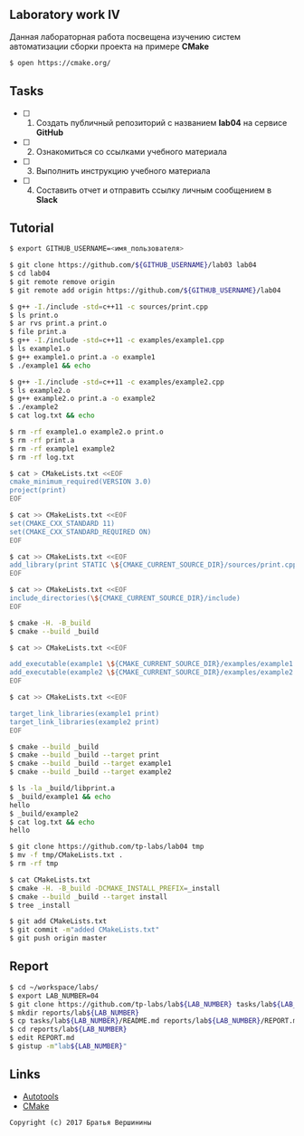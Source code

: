 ## Laboratory work IV

Данная лабораторная работа посвещена изучению систем автоматизации сборки проекта на примере **CMake**

```bash
$ open https://cmake.org/
```

## Tasks

- [ ] 1. Создать публичный репозиторий с названием **lab04** на сервисе **GitHub**
- [ ] 2. Ознакомиться со ссылками учебного материала
- [ ] 3. Выполнить инструкцию учебного материала
- [ ] 4. Составить отчет и отправить ссылку личным сообщением в **Slack**

## Tutorial

```bash
$ export GITHUB_USERNAME=<имя_пользователя>
```

```bash
$ git clone https://github.com/${GITHUB_USERNAME}/lab03 lab04
$ cd lab04
$ git remote remove origin
$ git remote add origin https://github.com/${GITHUB_USERNAME}/lab04
```

```bash
$ g++ -I./include -std=c++11 -c sources/print.cpp
$ ls print.o
$ ar rvs print.a print.o
$ file print.a
$ g++ -I./include -std=c++11 -c examples/example1.cpp
$ ls example1.o
$ g++ example1.o print.a -o example1
$ ./example1 && echo
```

```bash
$ g++ -I./include -std=c++11 -c examples/example2.cpp
$ ls example2.o
$ g++ example2.o print.a -o example2
$ ./example2
$ cat log.txt && echo
```

```bash
$ rm -rf example1.o example2.o print.o 
$ rm -rf print.a 
$ rm -rf example1 example2
$ rm -rf log.txt
```

```bash
$ cat > CMakeLists.txt <<EOF
cmake_minimum_required(VERSION 3.0)
project(print)
EOF
```

```bash
$ cat >> CMakeLists.txt <<EOF
set(CMAKE_CXX_STANDARD 11)
set(CMAKE_CXX_STANDARD_REQUIRED ON)
EOF
```

```bash
$ cat >> CMakeLists.txt <<EOF
add_library(print STATIC \${CMAKE_CURRENT_SOURCE_DIR}/sources/print.cpp)
EOF
```

```bash
$ cat >> CMakeLists.txt <<EOF
include_directories(\${CMAKE_CURRENT_SOURCE_DIR}/include)
EOF
```

```bash
$ cmake -H. -B_build
$ cmake --build _build
```

```bash
$ cat >> CMakeLists.txt <<EOF

add_executable(example1 \${CMAKE_CURRENT_SOURCE_DIR}/examples/example1.cpp)
add_executable(example2 \${CMAKE_CURRENT_SOURCE_DIR}/examples/example2.cpp)
EOF
```

```bash
$ cat >> CMakeLists.txt <<EOF

target_link_libraries(example1 print)
target_link_libraries(example2 print)
EOF
```

```bash
$ cmake --build _build
$ cmake --build _build --target print
$ cmake --build _build --target example1
$ cmake --build _build --target example2
```

```bash
$ ls -la _build/libprint.a
$ _build/example1 && echo
hello
$ _build/example2
$ cat log.txt && echo
hello
```

```bash
$ git clone https://github.com/tp-labs/lab04 tmp
$ mv -f tmp/CMakeLists.txt .
$ rm -rf tmp
```

```bash
$ cat CMakeLists.txt
$ cmake -H. -B_build -DCMAKE_INSTALL_PREFIX=_install
$ cmake --build _build --target install
$ tree _install
```

```bash
$ git add CMakeLists.txt
$ git commit -m"added CMakeLists.txt"
$ git push origin master
```

## Report

```bash
$ cd ~/workspace/labs/
$ export LAB_NUMBER=04
$ git clone https://github.com/tp-labs/lab${LAB_NUMBER} tasks/lab${LAB_NUMBER}
$ mkdir reports/lab${LAB_NUMBER}
$ cp tasks/lab${LAB_NUMBER}/README.md reports/lab${LAB_NUMBER}/REPORT.md
$ cd reports/lab${LAB_NUMBER}
$ edit REPORT.md
$ gistup -m"lab${LAB_NUMBER}"
```

## Links

- [Autotools](http://www.gnu.org/software/automake/manual/html_node/Autotools-Introduction.html)
- [CMake](https://cgold.readthedocs.io/en/latest/index.html)

```
Copyright (c) 2017 Братья Вершинины
```
